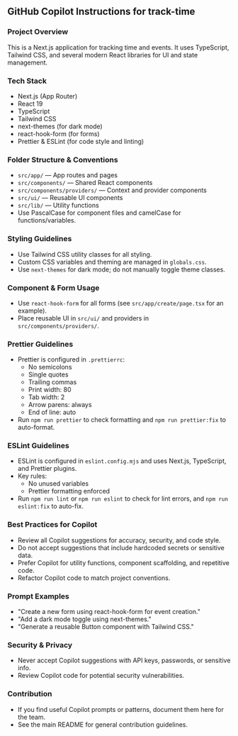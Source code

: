 ## GitHub Copilot Instructions for track-time

### Project Overview

This is a Next.js application for tracking time and events. It uses TypeScript, Tailwind CSS, and several modern React libraries for UI and state management.

### Tech Stack

- Next.js (App Router)
- React 19
- TypeScript
- Tailwind CSS
- next-themes (for dark mode)
- react-hook-form (for forms)
- Prettier & ESLint (for code style and linting)

### Folder Structure & Conventions

- `src/app/` — App routes and pages
- `src/components/` — Shared React components
- `src/components/providers/` — Context and provider components
- `src/ui/` — Reusable UI components
- `src/lib/` — Utility functions
- Use PascalCase for component files and camelCase for functions/variables.

### Styling Guidelines

- Use Tailwind CSS utility classes for all styling.
- Custom CSS variables and theming are managed in `globals.css`.
- Use `next-themes` for dark mode; do not manually toggle theme classes.

### Component & Form Usage

- Use `react-hook-form` for all forms (see `src/app/create/page.tsx` for an example).
- Place reusable UI in `src/ui/` and providers in `src/components/providers/`.

### Prettier Guidelines

- Prettier is configured in `.prettierrc`:
  - No semicolons
  - Single quotes
  - Trailing commas
  - Print width: 80
  - Tab width: 2
  - Arrow parens: always
  - End of line: auto
- Run `npm run prettier` to check formatting and `npm run prettier:fix` to auto-format.

### ESLint Guidelines

- ESLint is configured in `eslint.config.mjs` and uses Next.js, TypeScript, and Prettier plugins.
- Key rules:
  - No unused variables
  - Prettier formatting enforced
- Run `npm run lint` or `npm run eslint` to check for lint errors, and `npm run eslint:fix` to auto-fix.

### Best Practices for Copilot

- Review all Copilot suggestions for accuracy, security, and code style.
- Do not accept suggestions that include hardcoded secrets or sensitive data.
- Prefer Copilot for utility functions, component scaffolding, and repetitive code.
- Refactor Copilot code to match project conventions.

### Prompt Examples

- "Create a new form using react-hook-form for event creation."
- "Add a dark mode toggle using next-themes."
- "Generate a reusable Button component with Tailwind CSS."

### Security & Privacy

- Never accept Copilot suggestions with API keys, passwords, or sensitive info.
- Review Copilot code for potential security vulnerabilities.

### Contribution

- If you find useful Copilot prompts or patterns, document them here for the team.
- See the main README for general contribution guidelines.

